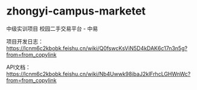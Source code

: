 # zhongyi-campus-marketet
中级实训项目 校园二手交易平台 - 中易

项目开发日志：https://lcnm6c2kbobk.feishu.cn/wiki/Q0fswcKsViN5D4kDAK6c17n3n5g?from=from_copylink

API文档：https://lcnm6c2kbobk.feishu.cn/wiki/Nb4Uwwk98ibaJ2klFrhcLGHWnWc?from=from_copylink
